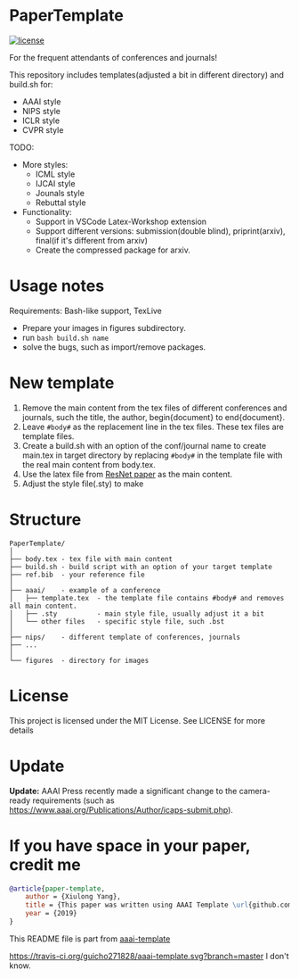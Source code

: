 # PaperTemplate

[![license](https://img.shields.io/badge/license-MIT-blue.svg)](https://github.com/gsudllab/PaperTemplate/blob/master/LICENSE)

For the frequent attendants of conferences and journals!

This repository includes templates(adjusted a bit in different directory) and build.sh for:

+ AAAI style
+ NIPS style
+ ICLR style
+ CVPR style

TODO:

+ More styles:
    + ICML style
    + IJCAI style
    + Jounals style
    + Rebuttal style
+ Functionality:
    + Support in VSCode Latex-Workshop extension
    + Support different versions: submission(double blind), priprint(arxiv), final(if it's different from arxiv)
    + Create the compressed package for arxiv.

# Usage notes

Requirements: Bash-like support, TexLive

- Prepare your images in figures subdirectory. 
- run `bash build.sh name`
- solve the bugs, such as import/remove packages.


# New template

1. Remove the main content from the tex files of different conferences and journals, such the title, the author, begin{document} to end{document}.
2. Leave `#body#` as the replacement line in the tex files. These tex files are template files.
3. Create a build.sh with an option of the conf/journal name to create main.tex in target directory by replacing `#body#` in the template file with the real main content from body.tex.
4. Use the latex file from [ResNet paper](https://arxiv.org/abs/1512.03385) as the main content.
5. Adjust the style file(.sty) to make 

# Structure

```
PaperTemplate/
│
├── body.tex - tex file with main content
├── build.sh - build script with an option of your target template
├── ref.bib  - your reference file
│
├── aaai/    - example of a conference
│   ├── template.tex  - the template file contains #body# and removes all main content.
│   ├── .sty          - main style file, usually adjust it a bit
│   └── other files   - specific style file, such .bst
│
├── nips/    - different template of conferences, journals
├── ...
│
└── figures  - directory for images
```

# License
This project is licensed under the MIT License. See  LICENSE for more details

# Update

**Update:** AAAI Press recently made a significant change to the camera-ready requirements
(such as https://www.aaai.org/Publications/Author/icaps-submit.php).

# If you have space in your paper, credit me

``` bibtex
@article{paper-template,
    author = {Xiulong Yang},
    title = {This paper was written using AAAI Template \url{github.com/gsudllab/PaperTemplate}},
    year = {2019}
}
```

This README file is part from [aaai-template](https://github.com/guicho271828/aaai-template)

https://travis-ci.org/guicho271828/aaai-template.svg?branch=master I don't know.
